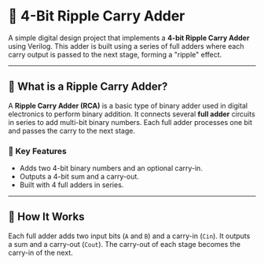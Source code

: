 
# 🧮 4-Bit Ripple Carry Adder

A simple digital design project that implements a **4-bit Ripple Carry Adder** using Verilog. This adder is built using a series of full adders where each carry output is passed to the next stage, forming a "ripple" effect.

---

## 📘 What is a Ripple Carry Adder?

A **Ripple Carry Adder (RCA)** is a basic type of binary adder used in digital electronics to perform binary addition. It connects several **full adder** circuits in series to add multi-bit binary numbers. Each full adder processes one bit and passes the carry to the next stage.

### 🔧 Key Features

- Adds two 4-bit binary numbers and an optional carry-in.
- Outputs a 4-bit sum and a carry-out.
- Built with 4 full adders in series.

---

## 🔁 How It Works

Each full adder adds two input bits (`A` and `B`) and a carry-in (`Cin`). It outputs a sum and a carry-out (`Cout`). The carry-out of each stage becomes the carry-in of the next.

